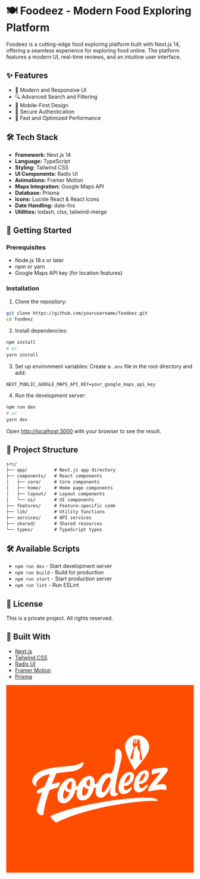 # 🍽️ Foodeez - Modern Food Exploring Platform

Foodeez is a cutting-edge food exploring platform built with Next.js 14, offering a seamless experience for exploring food online. The platform features a modern UI, real-time reviews, and an intuitive user interface.

## ✨ Features

- 🎨 Modern and Responsive UI
- 🔍 Advanced Search and Filtering
- 📱 Mobile-First Design
- 🔐 Secure Authentication
- 🚀 Fast and Optimized Performance

## 🛠️ Tech Stack

- **Framework:** Next.js 14
- **Language:** TypeScript
- **Styling:** Tailwind CSS
- **UI Components:** Radix UI
- **Animations:** Framer Motion
- **Maps Integration:** Google Maps API
- **Database:** Prisma
- **Icons:** Lucide React & React Icons
- **Date Handling:** date-fns
- **Utilities:** lodash, clsx, tailwind-merge

## 🚀 Getting Started

### Prerequisites

- Node.js 18.x or later
- npm or yarn
- Google Maps API key (for location features)

### Installation

1. Clone the repository:
```bash
git clone https://github.com/yourusername/foodeez.git
cd foodeez
```

2. Install dependencies:
```bash
npm install
# or
yarn install
```

3. Set up environment variables:
Create a `.env` file in the root directory and add:
```env
NEXT_PUBLIC_GOOGLE_MAPS_API_KEY=your_google_maps_api_key
```

4. Run the development server:
```bash
npm run dev
# or
yarn dev
```

Open [http://localhost:3000](http://localhost:3000) with your browser to see the result.

## 📁 Project Structure

```
src/
├── app/          # Next.js app directory
├── components/   # React components
│   ├── core/     # Core components
│   ├── home/     # Home page components
│   ├── layout/   # Layout components
│   └── ui/       # UI components
├── features/     # Feature-specific code
├── lib/          # Utility functions
├── services/     # API services
├── shared/       # Shared resources
└── types/        # TypeScript types
```

## 🛠️ Available Scripts

- `npm run dev` - Start development server
- `npm run build` - Build for production
- `npm run start` - Start production server
- `npm run lint` - Run ESLint

## 📝 License

This is a private project. All rights reserved.

## 🙏 Built With

- [Next.js](https://nextjs.org)
- [Tailwind CSS](https://tailwindcss.com)
- [Radix UI](https://www.radix-ui.com)
- [Framer Motion](https://www.framer.com/motion/)
- [Prisma](https://www.prisma.io)

![Foodeez Logo](public/Logo/Logo.png)
